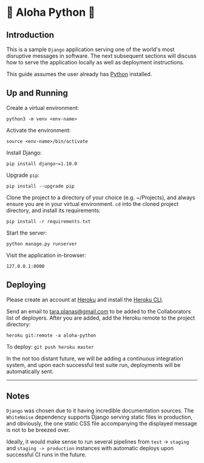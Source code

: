 # :pineapple: Aloha Python :snake:

## Introduction
This is a sample `Django` application serving one of the world's most disruptive messages in software. The next subsequent sections will discuss how to serve the application locally as well as deployment instructions.

This guide assumes the user already has [Python](https://www.python.org/downloads/) installed.

## Up and Running
Create a virtual environment:

`python3 -m venv <env-name>`

Activate the environment:

`source <env-name>/bin/activate`

Install Django:

`pip install django~=1.10.0`

Upgrade `pip`:

`pip install --upgrade pip`

Clone the project to a directory of your choice (e.g. ~/Projects), and always ensure you are in your virtual environment. `cd` into the cloned project directory, and install its requirements:

`pip install -r requirements.txt`

Start the server:

`python manage.py runserver`

Visit the application in-browser:

`127.0.0.1:8000`

## Deploying
Please create an account at [Heroku](http://heroku.com) and install the [Heroku CLI](https://devcenter.heroku.com/articles/heroku-cli#download-and-install).

Send an email to tara.planas@gmail.com to be added to the Collaborators list of deployers. After you are added, add the Heroku remote to the project directory:

`heroku git:remote -a aloha-python`

To deploy: `git push heroku master`

In the not too distant future, we will be adding a continuous integration system, and upon each successful test suite run, deployments will be automatically sent.

---

## Notes
`Django` was chosen due to it having incredible documentation sources. The `WhiteNoise` dependency supports Django serving static files in production, and obviously, the one static CSS file accompanying the displayed message is not to be breezed over.

Ideally, it would make sense to run several pipelines from `test` -> `staging` and `staging -> production` instances with automatic deploys upon successful CI runs in the future.
